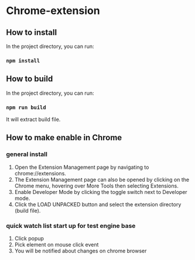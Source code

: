 # Chrome-extension

## How to install

In the project directory, you can run:

### `npm install`

## How to build

In the project directory, you can run:

### `npm run build`

It will extract build file.
## How to make enable in Chrome

### general install

1. Open the Extension Management page by navigating to chrome://extensions.
2. The Extension Management page can also be opened by clicking on the Chrome menu, hovering over More Tools then selecting Extensions.
3. Enable Developer Mode by clicking the toggle switch next to Developer mode.
4. Click the LOAD UNPACKED button and select the extension directory (build file).

### quick watch list start up for test engine base

1. Click popup
2. Pick element on mouse click event
3. You will be notified about changes on chrome browser


